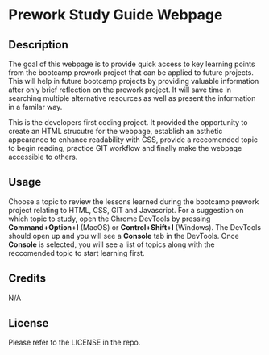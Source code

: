 # Prework Study Guide Webpage

## Description

The goal of this webpage is to provide quick access to key learning points from the bootcamp prework project that can be applied to future projects.  This will help in future bootcamp projects by providing valuable information after only brief reflection on the prework project.  It will save time in searching multiple alternative resources as well as present the information in a familar way.

This is the developers first coding project.  It provided the opportunity to create an HTML strucutre for the webpage, establish an asthetic appearance to enhance readability with CSS, provide a reccomended topic to begin reading, practice GIT workflow and finally make the webpage accessible to others. 

## Usage

Choose a topic to review the lessons learned during the bootcamp prework project relating to HTML, CSS, GIT and Javascript.  For a suggestion on which topic to study, open the Chrome DevTools by pressing **Command+Option+I** (MacOS) or **Control+Shift+I** (Windows).  The DevTools should open up and you will see a **Console** tab in the DevTools.  Once **Console** is selected, you will see a list of topics along with the reccomended topic to start learning first.


## Credits

N/A

## License

Please refer to the LICENSE in the repo.